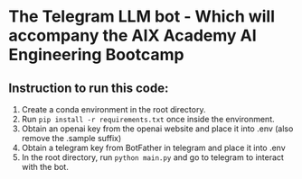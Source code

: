 # The Telegram LLM bot - Which will accompany the AIX Academy AI Engineering Bootcamp

## Instruction to run this code:
1. Create a conda environment in the root directory.
2. Run `pip install -r requirements.txt` once inside the environment.
3. Obtain an openai key from the openai website and place it into .env (also remove the .sample suffix)
4. Obtain a telegram key from BotFather in telegram and place it into .env
5. In the root directory, run `python main.py` and go to telegram to interact with the bot.

